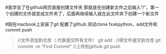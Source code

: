 #我学会了在github网页直接创建文件夹
那就是在创建新文件之后输入“/”，第一个创建的文件就变成文件夹了，后面再继续输入就在此文件夹下创建一个新文件

#刚在macbook上安装了git 配置了github 测试clone fxxkpython，add文件和commit push

>//文件添加到仓库（.代表提交所有文件）
git add .
>//把文件提交到仓库
git commit -m "First Commit"
>//上传到github
git push

